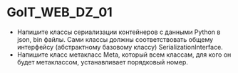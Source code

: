 # GoIT_WEB_DZ_01
 * Напишите классы сериализации контейнеров с данными Python в json, bin файлы. Сами классы должны соответствовать общему интерфейсу (абстрактному базовому классу) SerializationInterface.
 * Напишите класс метакласс Meta, который всем классам, для кого он будет метаклассом, устанавливает порядковый номер.
